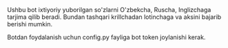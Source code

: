 Ushbu bot ixtiyoriy yuborilgan so'zlarni O'zbekcha, Ruscha, Inglizchaga tarjima qilib beradi.
Bundan tashqari krillchadan lotinchaga va aksini bajarib berishi mumkin.

Botdan foydalanish uchun config.py fayliga bot token joylanishi kerak.
